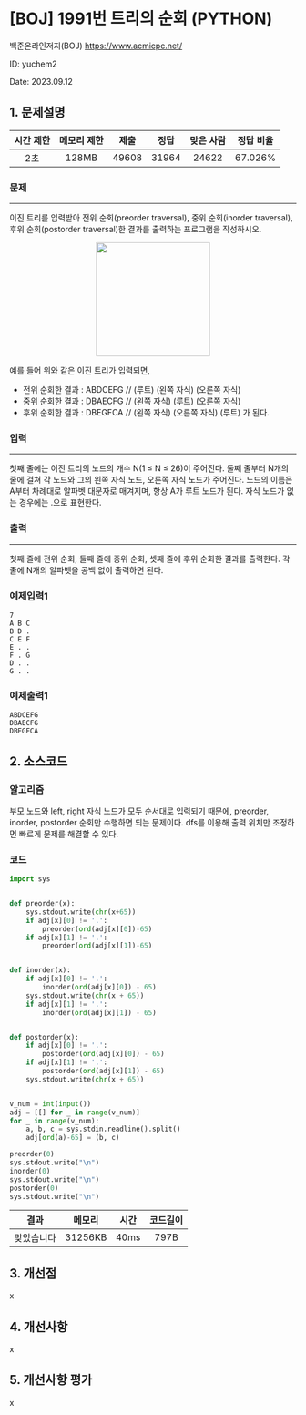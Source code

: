 # [BOJ] 1991번 트리의 순회 (PYTHON)
백준온라인저지(BOJ) https://www.acmicpc.net/

ID: yuchem2

Date: 2023.09.12
## 1. 문제설명
| 시간 제한 | 메모리 제한 | 제출  | 정답 | 맞은 사람 | 정답 비율 |
| :---: | :---: | :---: | :---: | :---: | :---: |
|   2초    |   128MB    | 49608 | 31964 | 24622 | 67.026% |

### 문제
---
이진 트리를 입력받아 전위 순회(preorder traversal), 중위 순회(inorder traversal), 후위 순회(postorder traversal)한 결과를 출력하는 프로그램을 작성하시오.

<div align="center">
  <img src="https://www.acmicpc.net/JudgeOnline/upload/201007/trtr.png" width="200">
</div>

예를 들어 위와 같은 이진 트리가 입력되면,

+ 전위 순회한 결과 : ABDCEFG // (루트) (왼쪽 자식) (오른쪽 자식)
+ 중위 순회한 결과 : DBAECFG // (왼쪽 자식) (루트) (오른쪽 자식)
+ 후위 순회한 결과 : DBEGFCA // (왼쪽 자식) (오른쪽 자식) (루트)
가 된다.

### 입력
---
첫째 줄에는 이진 트리의 노드의 개수 N(1 ≤ N ≤ 26)이 주어진다. 둘째 줄부터 N개의 줄에 걸쳐 각 노드와 그의 왼쪽 자식 노드, 오른쪽 자식 노드가 주어진다. 노드의 이름은 A부터 차례대로 알파벳 대문자로 매겨지며, 항상 A가 루트 노드가 된다. 자식 노드가 없는 경우에는 .으로 표현한다.

### 출력
---
첫째 줄에 전위 순회, 둘째 줄에 중위 순회, 셋째 줄에 후위 순회한 결과를 출력한다. 각 줄에 N개의 알파벳을 공백 없이 출력하면 된다.

### 예제입력1
```
7
A B C
B D .
C E F
E . .
F . G
D . .
G . .
```
### 예제출력1
```
ABDCEFG
DBAECFG
DBEGFCA
```
## 2. 소스코드

### 알고리즘
부모 노드와 left, right 자식 노드가 모두 순서대로 입력되기 때문에, preorder, inorder, postorder 순회만 수행하면 되는 문제이다. dfs를 이용해 출력 위치만 조정하면 빠르게 문제를 해결할 수 있다. 

### 코드
```Python
import sys


def preorder(x):
    sys.stdout.write(chr(x+65))
    if adj[x][0] != '.':
        preorder(ord(adj[x][0])-65)
    if adj[x][1] != '.':
        preorder(ord(adj[x][1])-65)


def inorder(x):
    if adj[x][0] != '.':
        inorder(ord(adj[x][0]) - 65)
    sys.stdout.write(chr(x + 65))
    if adj[x][1] != '.':
        inorder(ord(adj[x][1]) - 65)


def postorder(x):
    if adj[x][0] != '.':
        postorder(ord(adj[x][0]) - 65)
    if adj[x][1] != '.':
        postorder(ord(adj[x][1]) - 65)
    sys.stdout.write(chr(x + 65))


v_num = int(input())
adj = [[] for _ in range(v_num)]
for _ in range(v_num):
    a, b, c = sys.stdin.readline().split()
    adj[ord(a)-65] = (b, c)

preorder(0)
sys.stdout.write("\n")
inorder(0)
sys.stdout.write("\n")
postorder(0)
sys.stdout.write("\n")
```
| 결과 | 메모리 | 시간 | 코드길이 |
|:---:|:-----: | :---: | :----: |
| 맞았습니다 | 31256KB | 40ms | 797B |

## 3. 개선점
x
## 4. 개선사항
x
## 5. 개선사항 평가
x
